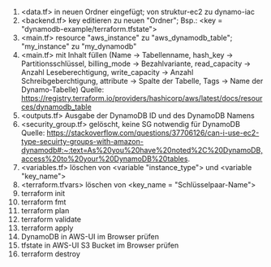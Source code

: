 1.  <data.tf> in neuen Ordner eingefügt; von struktur-ec2 zu dynamo-iac
2.  <backend.tf> key editieren zu neuen "Ordner"; Bsp.: <key = "dynamodb-example/terraform.tfstate">
3.  <main.tf> resource "aws_instance" zu "aws_dynamodb_table"; "my_instance" zu "my_dynamodb"
4.  <main.tf> mit Inhalt füllen (Name -> Tabellenname, hash_key -> Partitionsschlüssel, billing_mode -> Bezahlvariante,
    read_capacity -> Anzahl Leseberechtigung, write_capacity -> Anzahl Schreibgeberchtigung, attribute -> Spalte der Tabelle,
    Tags -> Name der Dynamo-Tabelle)
    Quelle: https://registry.terraform.io/providers/hashicorp/aws/latest/docs/resources/dynamodb_table
5.  <outputs.tf> Ausgabe der DynamoDB ID und des DynamoDB Namens
6.  <security_group.tf> gelöscht, keine SG notwendig für DynamoDB
    Quelle: https://stackoverflow.com/questions/37706126/can-i-use-ec2-type-secuirty-groups-with-amazon-dynamodb#:~:text=As%20you%20have%20noted%2C%20DynamoDB,access%20to%20your%20DynamoDB%20tables.
7.  <variables.tf> löschen von <variable "instance_type"> und <variable "key_name">
8.  <terraform.tfvars> löschen von <key_name = "Schlüsselpaar-Name">
9.  terraform init
10. terraform fmt
11. terraform plan
12. terraform validate
13. terraform apply
14. DynamoDB in AWS-UI im Browser prüfen
15. tfstate in AWS-UI S3 Bucket im Browser prüfen
16. terraform destroy
